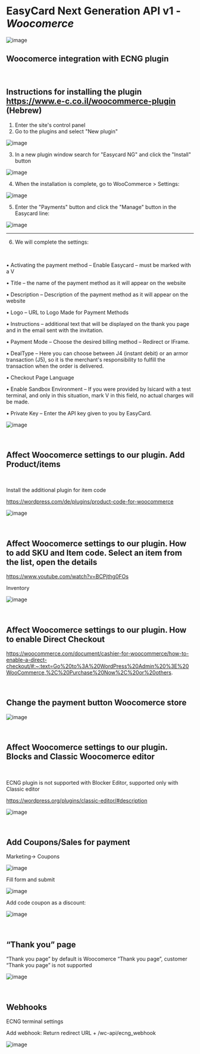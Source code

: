 EasyCard Next Generation API v1 - _Woocomerce_
=================================================================
![image](https://github.com/user-attachments/assets/db480d22-df74-4041-97f8-82a802598498)
 <br/>

Woocomerce integration with ECNG plugin
----------------------------------------------------------------

 <br/>

Instructions for installing the plugin  
https://www.e-c.co.il/woocommerce-plugin   (Hebrew)
---------------------------------------------------------------

1.	Enter the site's control panel
2.	Go to the plugins and select "New plugin"
   
 ![image](https://github.com/user-attachments/assets/f3fdce62-c278-4990-8995-942aa9ec25a8)

3.	In a new plugin window search for "Easycard NG" and click the "Install" button
   
![image](https://github.com/user-attachments/assets/cdd92be5-65cc-4e2d-a80c-8fb23052bde5)

4.	When the installation is complete, go to WooCommerce > Settings:
   
![image](https://github.com/user-attachments/assets/8e562040-7e0f-40d3-b11b-bc493c5908ad)

5.	Enter the "Payments" button and click the "Manage" button in the Easycard line:
   
![image](https://github.com/user-attachments/assets/189e8e72-84a0-4a18-85d1-52dafd18364c)

---------------------------------------------------------------


6. We will complete the settings:
   
 <br/>

•	Activating the payment method – Enable Easycard – must be marked with a V

•	Title – the name of the payment method as it will appear on the website

•	Description – Description of the payment method as it will appear on the website

•	Logo – URL to Logo Made for Payment Methods

•	Instructions – additional text that will be displayed on the thank you page and in the email sent with the invitation.

•	Payment Mode – Choose the desired billing method – Redirect or IFrame.

•	DealType – Here you can choose between J4 (instant debit) or an armor transaction (J5), so it is the merchant's responsibility to fulfill the transaction when the order is delivered.

•	Checkout Page Language

•	Enable Sandbox Environment – If you were provided by Isicard with a test terminal, and only in this situation, mark V in this field, no actual charges will be made.

•	Private Key – Enter the API key given to you by EasyCard.

![image](https://github.com/user-attachments/assets/32f0019b-1284-43fc-8ab5-1a1dff7c23c2)

  <br/>

Affect Woocomerce settings to our plugin. Add Product/items
-----------------------------------------------------------------

 <br/>

Install the additional plugin for item code

https://wordpress.com/de/plugins/product-code-for-woocommerce  

![image](https://github.com/user-attachments/assets/0dda2e30-5539-48bf-9408-ba2faaad031e)

<br/>
 
Affect Woocomerce settings to our plugin. How to add SKU and Item code. Select an item from the list, open the details
-----------------------------------------------------------------

https://www.youtube.com/watch?v=BCPjthg0FOs 

Inventory

![image](https://github.com/user-attachments/assets/93cf6f35-bd3f-4105-932c-b0446c29219c)

 <br/>

Affect Woocomerce settings to our plugin. How to enable Direct Checkout
-----------------------------------------------------------------

https://woocommerce.com/document/cashier-for-woocommerce/how-to-enable-a-direct-checkout/#:~:text=Go%20to%3A%20WordPress%20Admin%20%3E%20WooCommerce,%2C%20Purchase%20Now%2C%20or%20others.

 <br/>
 
Change the payment button Woocomerce store
-----------------------------------------------------------------

 ![image](https://github.com/user-attachments/assets/a623c976-f34a-40a8-a272-024085b1597c)
 
<br/>
 
 Affect Woocomerce settings to our plugin. Blocks and Classic Woocomerce editor
 -----------------------------------------------------------------
 
 <br/>

ECNG plugin is not supported with Blocker Editor, supported only with Classic editor 

https://wordpress.org/plugins/classic-editor/#description 

 ![image](https://github.com/user-attachments/assets/c5e33129-ec2e-4072-93cd-a43e1f66dc35)
 
 <br/>

 Add Coupons/Sales for payment
 --------------------------------------------------------------

 Marketing-> Coupons
 
 ![image](https://github.com/user-attachments/assets/7972a555-56dd-4768-a010-d72c36ef0075)
 
Fill form and submit

![image](https://github.com/user-attachments/assets/a2c8a127-1fcc-43f0-b9c5-150e3ad1b3a0)

 Add code coupon as a discount:
 
 ![image](https://github.com/user-attachments/assets/3afd6d57-b642-4596-8dcd-38d94dcb5ca8)

 <br/>

 “Thank you” page
----------------------------------------------------------------

“Thank you page” by default is Woocomerce “Thank you page”, customer “Thank you page” is not supported

 ![image](https://github.com/user-attachments/assets/b8bd1633-4096-40cd-8c6b-601f83f194e4)


 <br/>

Webhooks
----------------------------------------------------------------

ECNG terminal settings 

Add webhook: Return redirect URL + /wc-api/ecng_webhook

![image](https://github.com/user-attachments/assets/30396daf-2575-4393-a495-e9ae7ffc5c70)



